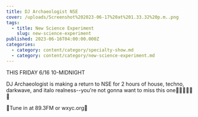 ```yaml
---
title: DJ Archaeologist NSE
cover: /uploads/Screenshot%202023-06-17%20at%201.33.32%20p.m..png
tags:
  - title: New Science Experiment
    slug: new-science-experiment
published: 2023-06-16T04:00:00.000Z
categories:
  - category: content/category/specialty-show.md
  - category: content/category/new-science-experiment.md
---
```


THIS FRIDAY 6/16 10-MIDNIGHT

DJ Archaeologist is making a return to NSE for 2 hours of house, techno, darkwave, and italo realness--you're not gonna want to miss this one🙏👯🙏👯🙏👯

📍Tune in at 89.3FM or wxyc.org📍
